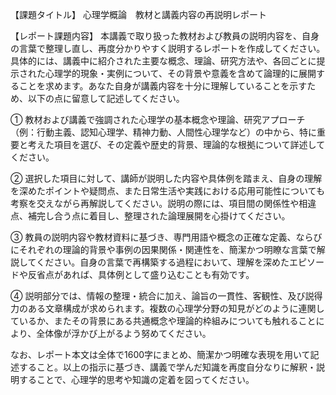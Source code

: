 【課題タイトル】 心理学概論　教材と講義内容の再説明レポート

【レポート課題内容】
本講義で取り扱った教材および教員の説明内容を、自身の言葉で整理し直し、再度分かりやすく説明するレポートを作成してください。具体的には、講義中に紹介された主要な概念、理論、研究方法や、各回ごとに提示された心理学的現象・実例について、その背景や意義を含めて論理的に展開することを求めます。あなた自身が講義内容を十分に理解していることを示すため、以下の点に留意して記述してください。

① 教材および講義で強調された心理学の基本概念や理論、研究アプローチ（例：行動主義、認知心理学、精神力動、人間性心理学など）の中から、特に重要と考えた項目を選び、その定義や歴史的背景、理論的な根拠について詳述してください。

② 選択した項目に対して、講師が説明した内容や具体例を踏まえ、自身の理解を深めたポイントや疑問点、また日常生活や実践における応用可能性についても考察を交えながら再解説してください。説明の際には、項目間の関係性や相違点、補完し合う点に着目し、整理された論理展開を心掛けてください。

③ 教員の説明内容や教材資料に基づき、専門用語や概念の正確な定義、ならびにそれぞれの理論的背景や事例の因果関係・関連性を、簡潔かつ明瞭な言葉で解説してください。自身の言葉で再構築する過程において、理解を深めたエピソードや反省点があれば、具体例として盛り込むことも有効です。

④ 説明部分では、情報の整理・統合に加え、論旨の一貫性、客観性、及び説得力のある文章構成が求められます。複数の心理学分野の知見がどのように連関しているか、またその背景にある共通概念や理論的枠組みについても触れることにより、全体像が浮かび上がるよう努めてください。

なお、レポート本文は全体で1600字にまとめ、簡潔かつ明確な表現を用いて記述すること。以上の指示に基づき、講義で学んだ知識を再度自分なりに解釈・説明することで、心理学的思考や知識の定着を図ってください。